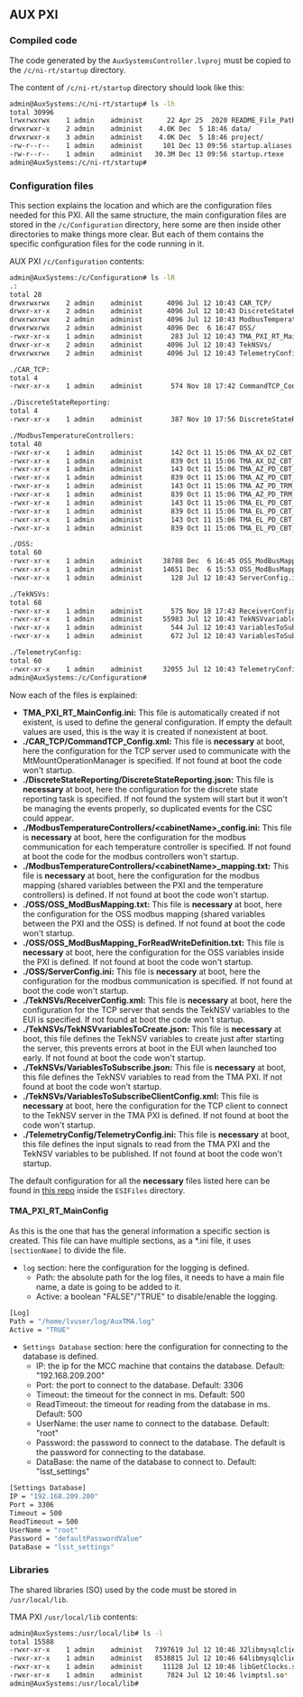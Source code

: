 ## AUX PXI

### Compiled code

The code generated by the `AuxSystemsController.lvproj` must be copied to the `/c/ni-rt/startup` directory.

The content of `/c/ni-rt/startup` directory should look like this:

```bash
admin@AuxSystems:/c/ni-rt/startup# ls -lh
total 30996
lrwxrwxrwx    1 admin    administ      22 Apr 25  2020 README_File_Paths.txt -> /README_File_Paths.txt
drwxrwxr-x    2 admin    administ    4.0K Dec  5 18:46 data/
drwxrwxr-x    3 admin    administ    4.0K Dec  5 18:46 project/
-rw-r--r--    1 admin    administ     101 Dec 13 09:56 startup.aliases
-rw-r--r--    1 admin    administ   30.3M Dec 13 09:56 startup.rtexe
admin@AuxSystems:/c/ni-rt/startup#
```

### Configuration files

This section explains the location and which are the configuration files needed for this PXI. All the same structure,
the main configuration files are stored in the `/c/Configuration` directory, here some are then inside other directories
to make things more clear. But each of them contains the specific configuration files for the code running in it.

AUX PXI `/c/Configuration` contents:

```bash
admin@AuxSystems:/c/Configuration# ls -lR
.:
total 28
drwxrwxrwx    2 admin    administ      4096 Jul 12 10:43 CAR_TCP/
drwxr-xr-x    2 admin    administ      4096 Jul 12 10:43 DiscreteStateReporting/
drwxrwxrwx    2 admin    administ      4096 Jul 12 10:43 ModbusTemperatureControllers/
drwxrwxrwx    2 admin    administ      4096 Dec  6 16:47 OSS/
-rwxr-xr-x    1 admin    administ       283 Jul 12 10:43 TMA_PXI_RT_MainConfig.ini*
drwxr-xr-x    2 admin    administ      4096 Jul 12 10:43 TekNSVs/
drwxrwxrwx    2 admin    administ      4096 Jul 12 10:43 TelemetryConfig/

./CAR_TCP:
total 4
-rwxr-xr-x    1 admin    administ       574 Nov 18 17:42 CommandTCP_Config.xml*

./DiscreteStateReporting:
total 4
-rwxr-xr-x    1 admin    administ       387 Nov 10 17:56 DiscreteStateReporting.json*

./ModbusTemperatureControllers:
total 40
-rwxr-xr-x    1 admin    administ       142 Oct 11 15:06 TMA_AX_DZ_CBT_0001_config.ini*
-rwxr-xr-x    1 admin    administ       839 Oct 11 15:06 TMA_AX_DZ_CBT_0001_mapping.txt*
-rwxr-xr-x    1 admin    administ       143 Oct 11 15:06 TMA_AZ_PD_CBT_0001_config.ini*
-rwxr-xr-x    1 admin    administ       839 Oct 11 15:06 TMA_AZ_PD_CBT_0001_mapping.txt*
-rwxr-xr-x    1 admin    administ       143 Oct 11 15:06 TMA_AZ_PD_TRM_0001_config.ini*
-rwxr-xr-x    1 admin    administ       839 Oct 11 15:06 TMA_AZ_PD_TRM_0001_mapping.txt*
-rwxr-xr-x    1 admin    administ       143 Oct 11 15:06 TMA_EL_PD_CBT_0001_config.ini*
-rwxr-xr-x    1 admin    administ       839 Oct 11 15:06 TMA_EL_PD_CBT_0001_mapping.txt*
-rwxr-xr-x    1 admin    administ       143 Oct 11 15:06 TMA_EL_PD_CBT_0002_config.ini*
-rwxr-xr-x    1 admin    administ       839 Oct 11 15:06 TMA_EL_PD_CBT_0002_mapping.txt*

./OSS:
total 60
-rwxr-xr-x    1 admin    administ     38788 Dec  6 16:45 OSS_ModBusMapping.txt*
-rwxr-xr-x    1 admin    administ     14651 Dec  6 15:53 OSS_ModBusMapping_ForReadWriteDefinition.txt*
-rwxr-xr-x    1 admin    administ       128 Jul 12 10:43 ServerConfig.ini*

./TekNSVs:
total 68
-rwxr-xr-x    1 admin    administ       575 Nov 18 17:43 ReceiverConfig.xml*
-rwxr-xr-x    1 admin    administ     55983 Jul 12 10:43 TekNSVvariablesToCreate.json*
-rwxr-xr-x    1 admin    administ       544 Jul 12 10:43 VariablesToSubscribe.json*
-rwxr-xr-x    1 admin    administ       672 Jul 12 10:43 VariablesToSubscribeClientConfig.xml*

./TelemetryConfig:
total 60
-rwxr-xr-x    1 admin    administ     32055 Jul 12 10:43 TelemetryConfig.ini*
admin@AuxSystems:/c/Configuration#
```

Now each of the files is explained:

- **TMA_PXI_RT_MainConfig.ini:** This file is automatically created if not existent, is used to define the general
configuration. If empty the default values are used, this is the way it is created if nonexistent at boot.
- **./CAR_TCP/CommandTCP_Config.xml:** This file is **necessary** at boot, here the configuration for the TCP server
used to communicate with the MtMountOperationManager is specified. If not found at boot the code won't startup.
- **./DiscreteStateReporting/DiscreteStateReporting.json:** This file is **necessary** at boot, here the configuration
for the discrete state reporting task is specified. If not found the system will start but it won't be managing the
events properly, so duplicated events for the CSC could appear.
- **./ModbusTemperatureControllers/\<cabinetName\>_config.ini:** This file is **necessary** at boot, here the configuration for the
modbus communication for each temperature controller is specified. If not found at boot the code for the modbus controllers
won't startup.
- **./ModbusTemperatureControllers/\<cabinetName\>_mapping.txt:** This file is **necessary** at boot, here the
configuration for the modbus mapping (shared variables between the PXI and the temperature controllers) is defined. If
not found at boot the code won't startup.
- **./OSS/OSS_ModBusMapping.txt:** This file is **necessary** at boot, here the configuration for the OSS
modbus mapping (shared variables between the PXI and the OSS) is defined. If not found at boot the code won't startup.
- **./OSS/OSS_ModBusMapping_ForReadWriteDefinition.txt:** This file is **necessary** at boot, here the
configuration for the OSS variables inside the PXI is defined. If not found at boot the code won't startup.
- **./OSS/ServerConfig.ini:** This file is **necessary** at boot, here the configuration for the modbus communication
is specified. If not found at boot the code won't startup.
- **./TekNSVs/ReceiverConfig.xml:** This file is **necessary** at boot, here the configuration for the TCP server that
sends the TekNSV variables to the EUI is specified. If not found at boot the code won't startup.
- **./TekNSVs/TekNSVvariablesToCreate.json:** This file is **necessary** at boot, this file defines the TekNSV variables
to create just after starting the server, this prevents errors at boot in the EUI when launched too early. If not found
at boot the code won't startup.
- **./TekNSVs/VariablesToSubscribe.json:** This file is **necessary** at boot, this file defines the TekNSV variables
to read from the TMA PXI. If not found at boot the code won't startup.
- **./TekNSVs/VariablesToSubscribeClientConfig.xml:** This file is **necessary** at boot, here the configuration for the
TCP client to connect to the TekNSV server in the TMA PXI is defined. If not found at boot the code won't startup.
- **./TelemetryConfig/TelemetryConfig.ini:** This file is **necessary** at boot, this file defines the input signals to
read from the TMA PXI and the TekNSV variables to be published. If not found at boot the code won't startup.

The default configuration for all the **necessary** files listed here can be found in [this repo](https://gitlab.tekniker.es/aut/projects/3151-LSST/LabVIEWCode/PXIController)
inside the `ESIFiles` directory.

#### TMA_PXI_RT_MainConfig

As this is the one that has the general information a specific section is created. This file can have multiple sections,
as a *.ini file, it uses `[sectionName]` to divide the file.

- `log` section: here the configuration for the logging is defined.
  - Path: the absolute path for the log files, it needs to have a main file name, a date is going to be added to it.
  - Active: a boolean "FALSE"/"TRUE" to disable/enable the logging.

```bash
[Log]
Path = "/home/lvuser/log/AuxTMA.log"
Active = "TRUE"
```

- `Settings Database` section: here the configuration for connecting to the database is defined.
  - IP: the ip for the MCC machine that contains the database. Default: "192.168.209.200"
  - Port: the port to connect to the database. Default: 3306
  - Timeout: the timeout for the connect in ms. Default: 500
  - ReadTimeout: the timeout for reading from the database in ms. Default: 500
  - UserName: the user name to connect to the database. Default: "root"
  - Password: the password to connect to the database. The default is the password for connecting to the database.
  - DataBase: the name of the database to connect to. Default: "lsst_settings"

```bash
[Settings Database]
IP = "192.168.209.200"
Port = 3306
Timeout = 500
ReadTimeout = 500
UserName = "root"
Password = "defaultPasswordValue"
DataBase = "lsst_settings"
```

### Libraries

The shared libraries (SO) used by the code must be stored in `/usr/local/lib`.

TMA PXI `/usr/local/lib` contents:

```bash
admin@AuxSystems:/usr/local/lib# ls -l
total 15588
-rwxr-xr-x    1 admin    administ   7397619 Jul 12 10:46 32libmysqlclient.so*
-rwxr-xr-x    1 admin    administ   8538815 Jul 12 10:46 64libmysqlclient.so*
-rwxr-xr-x    1 admin    administ     11128 Jul 12 10:46 libGetClocks.so*
-rwxr-xr-x    1 admin    administ      7824 Jul 12 10:46 lvimptsl.so*
admin@AuxSystems:/usr/local/lib#
```
